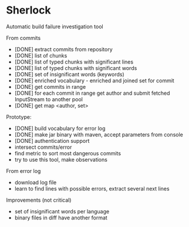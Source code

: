 # Sherlock
Automatic build failure investigation tool

From commits
- [DONE] extract commits from repository
- [DONE] list of chunks
- [DONE] list of typed chunks with significant lines
- [DONE] list of typed chunks with significant words
- [DONE] set of insignificant words (keywords)
- [DONE] enriched vocabulary - enriched and joined set for commit
- [DONE] get commits in range
- [DONE] for each commit in range get author and submit fetched InputStream to another pool
- [DONE] get map <author, set<word>>

Prototype:
- [DONE] build vocabulary for error log
- [DONE] make jar binary with maven, accept parameters from console
- [DONE] authentication support
- intersect commits/error
- find metric to sort most dangerous commits
- try to use this tool, make observations

From error log
- download log file
- learn to find lines with possible errors, extract several next lines

Improvements (not critical)
- set of insignificant words per language
- binary files in diff have another format